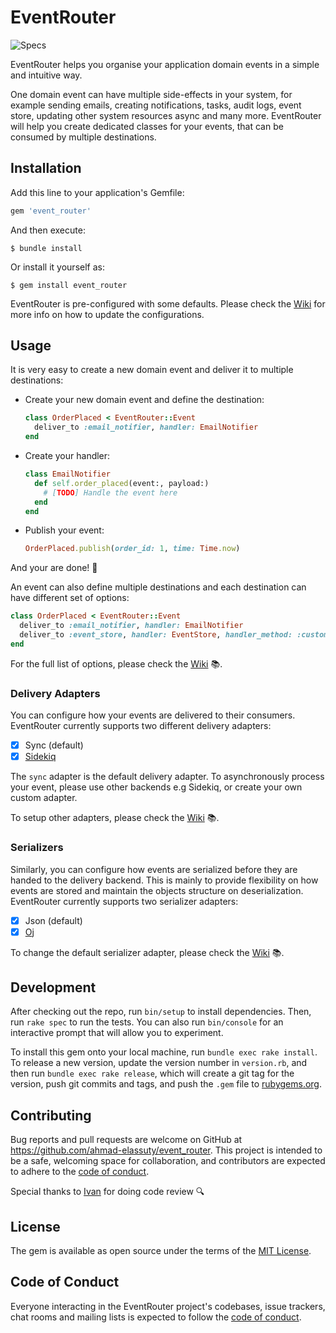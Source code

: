 # EventRouter

![Specs](https://github.com/ahmad-elassuty/event_router/workflows/Specs/badge.svg)

EventRouter helps you organise your application domain events in a simple and intuitive way.

One domain event can have multiple side-effects in your system, for example sending emails, creating notifications, tasks, audit logs, event store, updating other system resources async and many more. EventRouter will help you create dedicated classes for your events, that can be consumed by multiple destinations.

## Installation

Add this line to your application's Gemfile:

```ruby
gem 'event_router'
```

And then execute:

    $ bundle install

Or install it yourself as:

    $ gem install event_router

EventRouter is pre-configured with some defaults. Please check the [Wiki](https://github.com/ahmad-elassuty/event_router/wiki/Configurations) for more info on how to update the configurations.

## Usage

It is very easy to create a new domain event and deliver it to multiple destinations:

- Create your new domain event and define the destination:

  ```ruby
  class OrderPlaced < EventRouter::Event
    deliver_to :email_notifier, handler: EmailNotifier
  end
  ```

- Create your handler:

  ```ruby
  class EmailNotifier
    def self.order_placed(event:, payload:)
      # [TODO] Handle the event here
    end
  end
  ```

- Publish your event:

  ```ruby
  OrderPlaced.publish(order_id: 1, time: Time.now)
  ```

And your are done! 🎉

An event can also define multiple destinations and each destination can have different set of options:

```ruby
class OrderPlaced < EventRouter::Event
  deliver_to :email_notifier, handler: EmailNotifier
  deliver_to :event_store, handler: EventStore, handler_method: :custom_method
end
```

For the full list of options, please check the [Wiki](https://github.com/ahmad-elassuty/event_router/wiki/Events-And-Destinations) 📚.

### Delivery Adapters

You can configure how your events are delivered to their consumers. EventRouter currently supports two different delivery adapters:

- [x] Sync (default)
- [x] [Sidekiq](https://github.com/mperham/sidekiq)

The `sync` adapter is the default delivery adapter. To asynchronously process your event, please use other backends e.g Sidekiq, or create your own custom adapter.

To setup other adapters, please check the [Wiki](https://github.com/ahmad-elassuty/event_router/wiki/Configurations) 📚.

### Serializers

Similarly, you can configure how events are serialized before they are handed to the delivery backend. This is mainly to provide flexibility on how events are stored and maintain the objects structure on deserialization. EventRouter currently supports two serializer adapters:

- [x] Json (default)
- [x] [Oj](https://github.com/ohler55/oj)

To change the default serializer adapter, please check the [Wiki](https://github.com/ahmad-elassuty/event_router/wiki/Configurations) 📚.

## Development

After checking out the repo, run `bin/setup` to install dependencies. Then, run `rake spec` to run the tests. You can also run `bin/console` for an interactive prompt that will allow you to experiment.

To install this gem onto your local machine, run `bundle exec rake install`. To release a new version, update the version number in `version.rb`, and then run `bundle exec rake release`, which will create a git tag for the version, push git commits and tags, and push the `.gem` file to [rubygems.org](https://rubygems.org).

## Contributing

Bug reports and pull requests are welcome on GitHub at https://github.com/ahmad-elassuty/event_router. This project is intended to be a safe, welcoming space for collaboration, and contributors are expected to adhere to the [code of conduct](https://github.com/ahmad-elassuty/event_router/blob/master/CODE_OF_CONDUCT.md).

Special thanks to [Ivan](https://github.com/idanci) for doing code review 🔍

## License

The gem is available as open source under the terms of the [MIT License](https://opensource.org/licenses/MIT).

## Code of Conduct

Everyone interacting in the EventRouter project's codebases, issue trackers, chat rooms and mailing lists is expected to follow the [code of conduct](https://github.com/ahmad-elassuty/event_router/blob/master/CODE_OF_CONDUCT.md).
